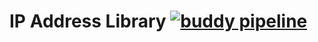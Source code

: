 # IP Address Library [![buddy pipeline](https://app.buddy.works/shopping-feed/ip-address/pipelines/pipeline/201661/badge.svg?token=e2c6cf2c773f19aab3115f910e2dfd29c2a5692a16c629ae50084075289162dc "buddy pipeline")](https://app.buddy.works/shopping-feed/ip-address/pipelines/pipeline/201661)
